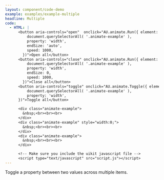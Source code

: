 ```yaml
---
layout: component/code-demo
example: examples/example-multiple
headline: Multiple
code:
  - HTML: |
      <button aria-controls="open"  onclick="AU.animate.Run({ element:
          document.querySelectorAll( '.animate-example' ),
          property: 'width',
          endSize: 'auto',
          speed: 1000,
        })">Open all</button>
      <button aria-controls="close" onclick="AU.animate.Run({ element:
          document.querySelectorAll( '.animate-example' ),
          property: 'width',
          endSize: 0,
          speed: 1000,
        })">Close all</button>
      <button aria-controls="toggle" onclick="AU.animate.Toggle({ element:
          document.querySelectorAll( '.animate-example' ),
          property: 'width',
      })">Toggle all</button>

      <div class="animate-example">
        &nbsp;<br><br><br>
      </div>
      <div class="animate-example" style="width:0;">
        &nbsp;<br><br><br>
      </div>
      <div class="animate-example">
        &nbsp;<br><br><br>
      </div>

      <!-- Make sure you include the uikit javascript file -->
      <script type="text/javascript" src="script.js"></script>
---
```


Toggle a property between two values across multiple items.
